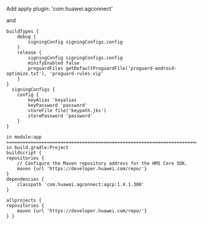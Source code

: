 Add apply plugin: 'com.huawei.agconnect' 

and



    buildTypes {
        debug {
            signingConfig signingConfigs.config
        }
        release {
            signingConfig signingConfigs.config
            minifyEnabled false
            proguardFiles getDefaultProguardFile('proguard-android-optimize.txt'), 'proguard-rules.vip'
        }
    }
      signingConfigs {
        config {
            keyAlias 'keyalias
            keyPassword 'password'
            storeFile file('keypath.jks')
            storePassword 'password'
        }
    }
    
    in module:app
    =========================================================================
    in build.gradle:Project
    buildscript {
    repositories {
        // Configure the Maven repository address for the HMS Core SDK.
        maven {url 'https://developer.huawei.com/repo/'}
    }
    dependencies {
        classpath 'com.huawei.agconnect:agcp:1.4.1.300'
    }
    
    allprojects {
    repositories {
        maven {url 'https://developer.huawei.com/repo/'}
    } } 

    
    
    
 
